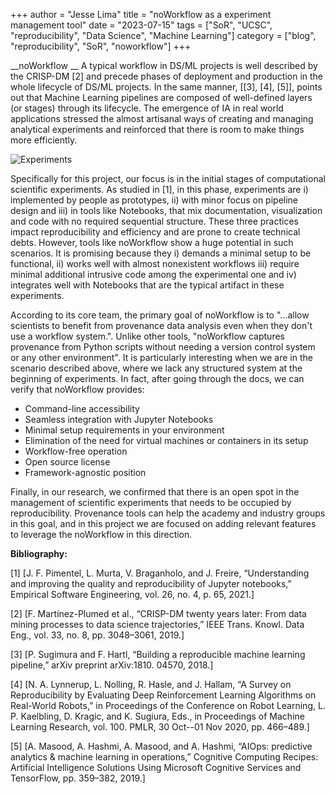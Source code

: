 +++
author = "Jesse Lima"
title = "noWorkflow as a experiment management tool"
date = "2023-07-15"
tags = ["SoR", "UCSC", "reproducibility", "Data Science", "Machine Learning"]
category = ["blog", "reproducibility", "SoR", "noworkflow"]
+++

__noWorkflow __
A typical workflow in DS/ML projects is well described by the CRISP-DM [2] and precede phases of deployment and production in the whole lifecycle of DS/ML projects. In the same manner, [[3], [4], [5]], points out that Machine Learning pipelines are composed of well-defined layers (or stages) through its lifecycle. The emergence of IA in real world applications stressed the almost artisanal ways of creating and managing analytical experiments and reinforced that there is room to make things more efficiently.

![Experiments](/images/noworkflow.png)

Specifically for this project, our focus is in the initial stages of computational scientific experiments. As studied in [1], in this phase, experiments are i) implemented by people as prototypes, ii) with minor focus on pipeline design and iii) in tools like Notebooks, that mix documentation, visualization and code with no required sequential structure. These three practices impact reproducibility and efficiency and are prone to create technical debts. However, tools like noWorkflow show a huge potential in such scenarios. It is promising because they i) demands a minimal setup to be functional, ii) works well with almost nonexistent workflows iii) require minimal additional intrusive code among the experimental one and iv) integrates well with Notebooks that are the typical artifact in these experiments.

According to its core team, the primary goal of noWorkflow is to "...allow scientists to benefit from provenance data analysis even when they don't use a workflow system.". Unlike other tools, "noWorkflow captures provenance from Python scripts without needing a version control system or any other environment". It is particularly interesting when we are in the scenario described above, where we lack any structured system at the beginning of experiments. In fact, after going through the docs, we can verify that noWorkflow provides:

* Command-line accessibility
* Seamless integration with Jupyter Notebooks
* Minimal setup requirements in your environment
* Elimination of the need for virtual machines or containers in its setup
* Workflow-free operation
* Open source license
* Framework-agnostic position

Finally, in our research, we confirmed that there is an open spot in the management of scientific experiments that needs to be occupied by reproducibility. Provenance tools can help the academy and industry groups in this goal, and in this project we are focused on adding relevant features to leverage the noWorkflow in this direction.

**Bibliography:**

[1] [J. F. Pimentel, L. Murta, V. Braganholo, and J. Freire, “Understanding and improving the quality and reproducibility of Jupyter notebooks,” Empirical Software Engineering, vol. 26, no. 4, p. 65, 2021.]

[2] [F. Martínez-Plumed et al., “CRISP-DM twenty years later: From data mining processes to data science trajectories,” IEEE Trans. Knowl. Data Eng., vol. 33, no. 8, pp. 3048–3061, 2019.]

[3] [P. Sugimura and F. Hartl, “Building a reproducible machine learning pipeline,” arXiv preprint arXiv:1810. 04570, 2018.]

[4] [N. A. Lynnerup, L. Nolling, R. Hasle, and J. Hallam, “A Survey on Reproducibility by Evaluating Deep Reinforcement Learning Algorithms on Real-World Robots,” in Proceedings of the Conference on Robot Learning, L. P. Kaelbling, D. Kragic, and K. Sugiura, Eds., in Proceedings of Machine Learning Research, vol. 100. PMLR, 30 Oct--01 Nov 2020, pp. 466–489.]

[5] [A. Masood, A. Hashmi, A. Masood, and A. Hashmi, “AIOps: predictive analytics & machine learning in operations,” Cognitive Computing Recipes: Artificial Intelligence Solutions Using Microsoft Cognitive Services and TensorFlow, pp. 359–382, 2019.]